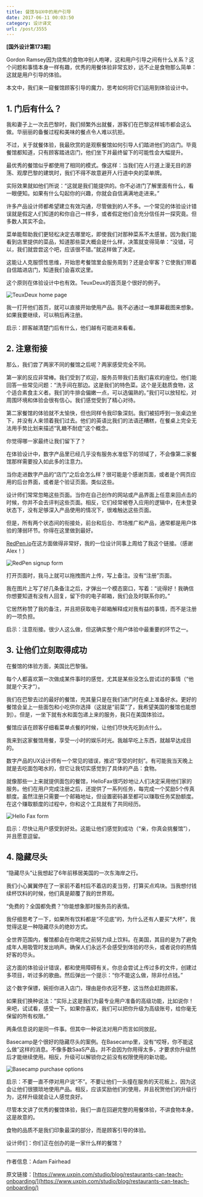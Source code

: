 ```yaml
---
title: 餐馆与UX中的用户引导
date: 2017-06-11 00:03:50
category: 设计译文
url: /post/3555
---
```


**[国外设计第173期]**

Gordon Ramsey因为烧焦的食物冲别人咆哮，这和用户引导之间有什么关系？这个问题和事情本身一样有趣，优秀的用餐体验非常玄妙，远不止是食物那么简单：这就是用户引导的体验。

本文中，我们来一窥餐馆顾客引导的魔力，思考如何将它们运用到体验设计中。

## 1\. 门后有什么？

我和妻子上一次去巴黎时，我们频繁外出就餐，游客们在巴黎这样城市都会这么做。华丽丽的备餐过程和美味的餐点令人难以抗拒。

不过，关于就餐体验，我最欣赏的是观察餐馆如何引导人们踏进他们的店门。毕竟餐馆都知道，只有顾客踏进店门，他们坐下并最终留下的可能性会大幅提升。

最优秀的餐馆似乎都使用了相同的模式。像这样：当我们在人行道上漫无目的游荡、观摩巴黎的建筑时，我们不得不故意避开人行道中央的菜单牌。

实际效果就如他们所说：“这就是我们能提供的。你不必进门了解里面有什么，看一眼便知。如果有什么勾起你的兴趣，你就会自信满满地走进来。”

许多产品设计师都希望建立有效沟通，尽管做到的人不多。一个常见的体验设计错误就是假定人们知道的和你自己一样多，或者假定他们会充分信任并一探究竟。但多数人其实不会。

菜单能帮助我们更轻松决定去哪里吃，即使我们对那种菜系不太感冒。因为我们能看到店里提供的菜品，知道那些菜大概会是什么样，决策就变得简单：“没错，可以，我们就尝尝这个吧，应该很不错。”就这样做了决定。

这能让人克服惯性思维，开始思考餐馆里会服务周到？还是会宰客？它使我们带着自信踏进店门，知道我们会喜欢这里。

这个原则在体验设计中也有效。TeuxDeux的首页是个很好的例子。

![TeuxDeux home page](https://storageapi.fleek.co/0a3a8890-e65e-47ce-93d7-0442b9209d38-bucket/blog/posts/2017-06/06-09/image2.png)

我一打开他们首页，就可以直接开始使用产品。我不必通过一堆屏幕截图来想象。如果我要继续，可以稍后再注册。

启示：顾客越清楚门后有什么，他们越有可能进来看看。

## 2\. 注意衔接

那么，我们尝了两家不同的餐馆之后呢？两家感受完全不同。

第一家的反应非常棒。我们受到了欢迎，服务员带我们去我们喜欢的座位。他们能回答一些常见问题：“洗手间在那边。这是我们的特色菜。这个是无麸质食物，这个适合素食主义者。我们的牛排会偏嫩一点，可以选偏熟的。”我们可以放轻松，对周围环境和体验会很有信心。我们感觉受到了精心对待。

第二家餐馆的体验就不太愉快，但也同样令我印象深刻。我们被招呼到一张桌边坐下，并没有人来领着我们过去。他们的英语比我们的法语还糟糕，在餐桌上完全无法用手势比划来描述“乳糖不耐症”这个概念。

你觉得哪一家最终让我们留下了？

在体验设计中，数字产品里已经几乎没有服务水准低下的领域了，不会像第二家餐馆那样需要投入如此多的注意力。

当你走进数字产品的“店门”之后会怎么样？很可能是个感谢页面，或者是个网页应用的后台界面，或者是个验证页面。类似这些。

设计师们常常忽略这些页面。当你在自己创作的网站或产品界面上任意来回点击的时候，你并不会去评判这些页面。相反，它们经常被卷入应用的逻辑中，在未登录状态下，没有足够深入产品使用的情况下，很难触达这些页面。

但是，所有两个状态间的衔接处，前台和后台、市场推广和产品，通常都是用户体验的薄弱环节。你得在这里做到最好。

[RedPen.io](https://redpen.io/)在这方面做得非常好，我的一位设计同事上周给了我这个链接。（感谢Alex！）

![RedPen signup form](https://storageapi.fleek.co/0a3a8890-e65e-47ce-93d7-0442b9209d38-bucket/blog/posts/2017-06/06-09/image1.png)

打开页面时，我马上就可以拖拽图片上传，写上备注。没有“注册”页面。

我在图片上写了好几条备注之后，才弹出一个模态窗口，写着：“说得好！我确信你想要知道有没有人回复，留下你的电子邮箱，我们会及时联系你的。”

它居然称赞了我的备注，并且把获取电子邮箱解释成对我有益的事情，而不是注册的一项负担。

启示：注意衔接。很少人这么做，但这确实整个用户体验中最重要的环节之一。

## 3\. 让他们立刻取得成功

在餐馆的体验方面，美国比巴黎强。

每个人都喜欢第一次做成某件事时的感觉，尤其是某些没怎么尝试过的事情（“他就是个天才”）。

我们在巴黎去过的最好的餐馆，充其量只是在我们进门时在桌上准备好水。更好的餐馆会呈上一些面包和小吃供你选择（这就是“前菜”了，我希望美国的餐馆也能想到）。但是，一坐下就有水和面包递上来的服务，我只在美国体验过。

餐馆应该在顾客仔细看菜单点餐的时候，让他们尽快先吃到点什么。

我来到这家餐馆用餐，享受一小时的娱乐时光。我越早吃上东西，就越早达成目的。

数字产品的UX设计师有一个常见的错误，推迟“享受的时刻”。有可能我当天晚上就是去吃面包喝水的，但它让我切实感觉到了具体的产品：食物。

就像那些一上来就提供面包的餐馆，HelloFax很巧妙地让人们决定采用他们家的服务。他们在用户完成注册之后，还提供了一系列任务，每完成一个奖励5个传真额度。虽然注册只需要一个邮箱地址，但设置密码甚至都可以赚取任务奖励额度。在这个赚取额度的过程中，你和这个工具就有了共同经历。

![Hello Fax form](https://storageapi.fleek.co/0a3a8890-e65e-47ce-93d7-0442b9209d38-bucket/blog/posts/2017-06/06-09/image4.jpg)

启示：尽快让用户感受到好处。这能让他们感觉到成功（“亲，你真会挑餐馆”），并且愿意逗留。

## 4\. 隐藏尽头

“隐藏尽头”让我想起了6年前移居美国的一次东海岸之行。

我们小心翼翼停在了一家前不着村后不着店的麦当劳，打算买点鸡块。当我想付钱续杯饮料的时候，他们真是颠覆了我的世界观。

“免费的？全国都免费？”你能想象那时服务员的表情。

我仔细思考了一下，如果所有饮料都是“不见底”的，为什么还有人要买“大杯”，我觉得这是一种隐藏尽头的绝妙方式。

全世界范围内，餐馆都会在你喝完之前努力续上饮料。在美国，其目的是为了避免成年人用吸管时发出响声。确保人们永远不会感受到体验的尽头，或者说你的热情好客的尽头。

这方面的体验设计错误，都和使用障碍有关。你总会尝试上传过多的文件，创建过多项目，听过多的歌曲。然后弹出一个提示：“你不能这么做，除非付点钱。”

这个数字保镖，婉拒你进入店门，理由是你衣冠不整，这当然会赶跑顾客。

如果我们换种说法：“实际上这是我们为最专业用户准备的高级功能，比如说你！来吧，试试看，感受一下。如果你喜欢，我们可以把你升级为高级账号，给你毫无保留的所有权限。”

两条信息说的是同一件事。但其中一种说法对用户而言如同放屁。

Basecamp是个很好的隐藏尽头的案例。在Basecamp里，没有“哎呀，你不能这么做”这样的消息。不像多数SaaS产品，并不会因为你用得太多，才要求你升级然后才能继续使用。相反，升级可以解锁你之前没有权限使用的新功能。

![Basecamp purchase options](https://storageapi.fleek.co/0a3a8890-e65e-47ce-93d7-0442b9209d38-bucket/blog/posts/2017-06/06-09/image3.png)

启示：不要一直不停对用户说“不”。不要让他们一头撞在服务的天花板上，因为这会让他们很猥琐地使用产品。相反，应该奖励他们的使用，并且祝贺他们的升级行为，这样升级就会让人感觉良好。

尽管本文讲了优秀的餐馆体验，我们一直在回避完整的用餐体验，不讲食物本身。这是故意的。

食物的品质不是我们印象最深的部分，而是顾客引导的体验。

设计师们：你们正在创办的是一家什么样的餐馆？

---

作者信息：Adam Fairhead

原文链接：[https://www.uxpin.com/studio/blog/restaurants-can-teach-onboarding/](https://www.uxpin.com/studio/blog/restaurants-can-teach-onboarding/)